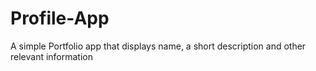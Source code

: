 # Profile-App
A simple  Portfolio app that displays name, a short description and other relevant information 
